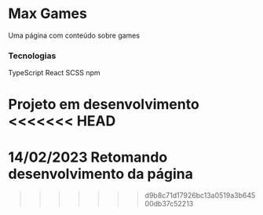 # Max Games

Uma página com conteúdo sobre games 

### Tecnologias

TypeScript
React
SCSS
npm
 
Projeto em desenvolvimento
<<<<<<< HEAD
=======

# 14/02/2023 Retomando desenvolvimento da página 
>>>>>>> d9b8c71d17926bc13a0519a3b64500db37c52213

